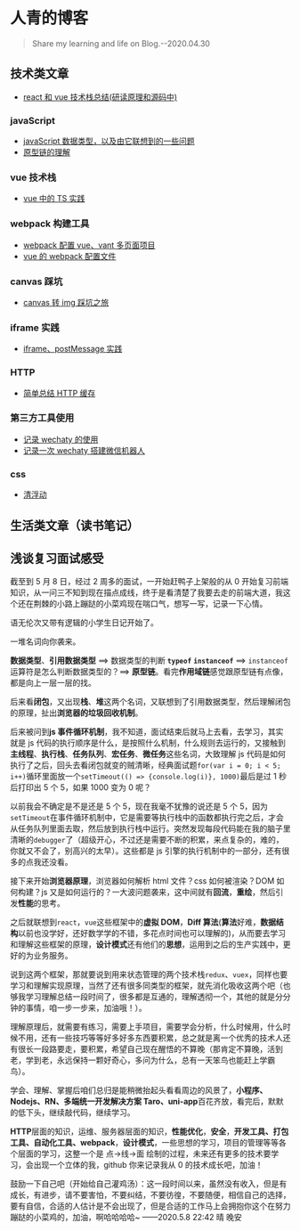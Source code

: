 # 人青的博客

> Share my learning and life on Blog.--2020.04.30

## 技术类文章

- [react 和 vue 技术栈总结(研读原理和源码中)](./articles/技术类/react和vue技术栈总结.md)

### javaScript

- [javaScript 数据类型，以及由它联想到的一些问题](./articles/技术类/JavaScript/javaScript数据类型，以及由它联想到的一些问题.md)
- [原型链的理解](./articles/技术类/JavaScript/原型链的理解.md)

### vue 技术栈

- [vue 中的 TS 实践](./articles/技术类/vue/vue中的TS实践.md)

### webpack 构建工具

- [webpack 配置 vue、vant 多页面项目](./articles/技术类/webpack/webpack配置vue、vant多页面项目.md)
- [vue 的 webpack 配置文件](./articles/技术类/webpack/vue的webpack配置文件.md)

### canvas 踩坑

- [canvas 转 img 踩坑之旅](./articles/技术类/canvas/canvas转img踩坑之旅.md)

### iframe 实践

- [iframe、postMessage 实践](./articles/技术类/iframe/iframe、postMessage实践.md)

### HTTP

- [简单总结 HTTP 缓存](./articles/技术类/HTTP/http缓存.md)

### 第三方工具使用

- [记录 wechaty 的使用](./articles/技术类/wechaty/记录wechaty的使用.md)
- [记录一次 wechaty 搭建微信机器人](./articles/技术类/wechaty/记录一次wechaty搭建微信机器人.md)

### css

- [清浮动](./articles/技术类/css/清浮动.md)

## 生活类文章（读书笔记）

## 浅谈复习面试感受

截至到 5 月 8 日，经过 2 周多的面试，一开始赶鸭子上架般的从 0 开始复习前端知识，从一问三不知到现在描点成线，终于是看清楚了我要去走的前端大道，我这个还在荆棘的小路上蹦跶的小菜鸡现在喘口气，想写一写，记录一下心情。

语无伦次又带有逻辑的小学生日记开始了。

一堆名词向你袭来。

**数据类型**、**引用数据类型** ==> 数据类型的判断 **`typeof`** **`instanceof`** ==> `instanceof`运算符是怎么判断数据类型的？==> **原型链**。看完**作用域链**感觉跟原型链有点像，都是向上一层一层的找。

后来看**闭包**，又出现**栈**、**堆**这两个名词，又联想到了引用数据类型，然后理解闭包的原理，扯出**浏览器的垃圾回收机制**。

后来被问到**js 事件循环机制**，我不知道，面试结束后就马上去看，去学习，其实就是 js 代码的执行顺序是什么，是按照什么机制，什么规则去运行的，又接触到**主线程**、**执行栈**、**任务队列**、**宏任务**、**微任务**这些名词，大致理解 js 代码是如何执行了之后，回头去看闭包就变的贼清晰，经典面试题`for(var i = 0; i < 5; i++)`循环里面放一个`setTimeout(() => {console.log(i)}, 1000)`最后是过 1 秒后打印出 5 个 5，如果 1000 变为 0 呢？

以前我会不确定是不是还是 5 个 5，现在我毫不犹豫的说还是 5 个 5，因为`setTimeout`在事件循环机制中，它是需要等执行栈中的函数都执行完之后，才会从任务队列里面去取，然后放到执行栈中运行。突然发现每段代码能在我的脑子里清晰的`debugger`了（超级开心，不过还是需要不断的积累，来点复杂的，难的，你就又不会了，别高兴的太早）。这些都是 js 引擎的执行机制中的一部分，还有很多的点我还没看。

接下来开始**浏览器原理**，浏览器如何解析 html 文件？css 如何被渲染？DOM 如何构建？js 又是如何运行的？一大波问题袭来，这中间就有**回流**，**重绘**，然后引发**性能**的思考。

之后就联想到`react`，`vue`这些框架中的**虚拟 DOM**，**Diff 算法**(**算法**好难，**数据结构**以前也没学好，还好数学学的不错，多花点时间也可以理解的)，从而要去学习和理解这些框架的原理，**设计模式**还有他们的**思想**，运用到之后的生产实践中，更好的为业务服务。

说到这两个框架，那就要说到用来状态管理的两个技术栈`redux`、`vuex`，同样也要学习和理解实现原理，当然了还有很多同类型的框架，就先消化吸收这两个吧（也够我学习理解总结一段时间了，很多都是互通的，理解透彻一个，其他的就是分分钟的事情，咱一步一步来，加油哦！）。

理解原理后，就需要有练习，需要上手项目，需要学会分析，什么时候用，什么时候不用，还有一些技巧等等好多好多东西要积累，总之就是离一个优秀的技术人还有很长一段路要走，要积累，希望自己现在醒悟的不算晚（那肯定不算晚，活到老，学到老，永远保持一颗好奇心，多问为什么，总有一天笨鸟也能赶上学霸鸟）。

学会、理解、掌握后咱们总归是能稍微抬起头看看周边的风景了，**小程序、Nodejs、RN、多端统一开发解决方案 Taro、uni-app**百花齐放，看完后，默默的低下头，继续敲代码，继续学习。

**HTTP**层面的知识，运维、服务器层面的知识，**性能优化**，**安全**，**开发工具、打包工具、自动化工具、webpack**，**设计模式**，一些思想的学习，项目的管理等等各个层面的学习，这整一个是 点->线->面 绘制的过程，未来还有更多的技术要学习，会出现一个立体的我，github 你来记录我从 0 的技术成长吧，加油！

鼓励一下自己吧（开始给自己灌鸡汤）：这一段时间以来，虽然没有收入，但是有成长，有进步，请不要害怕，不要纠结，不要彷徨，不要随便，相信自己的选择，要有自信，合适的人估计是不会出现了，但是合适的工作马上会拥抱你这个在努力蹦跶的小菜鸡的，加油，啊哈哈哈哈~
——2020.5.8 22:42 晴 晚安
